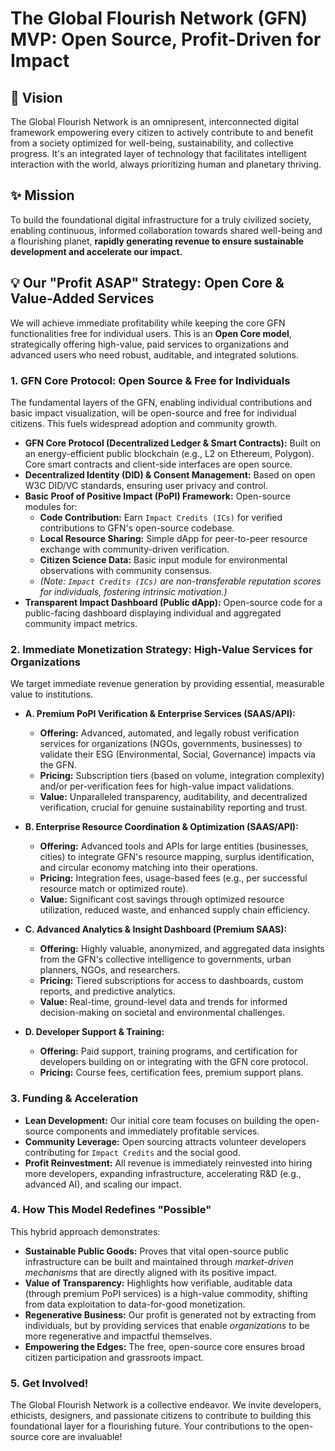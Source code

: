 # The Global Flourish Network (GFN) MVP: Open Source, Profit-Driven for Impact

## 🌟 Vision

The Global Flourish Network is an omnipresent, interconnected digital framework empowering every citizen to actively contribute to and benefit from a society optimized for well-being, sustainability, and collective progress. It's an integrated layer of technology that facilitates intelligent interaction with the world, always prioritizing human and planetary thriving.

## ✨ Mission

To build the foundational digital infrastructure for a truly civilized society, enabling continuous, informed collaboration towards shared well-being and a flourishing planet, **rapidly generating revenue to ensure sustainable development and accelerate our impact.**

## 💡 Our "Profit ASAP" Strategy: Open Core & Value-Added Services

We will achieve immediate profitability while keeping the core GFN functionalities free for individual users. This is an **Open Core model**, strategically offering high-value, paid services to organizations and advanced users who need robust, auditable, and integrated solutions.

### 1. GFN Core Protocol: Open Source & Free for Individuals

The fundamental layers of the GFN, enabling individual contributions and basic impact visualization, will be open-source and free for individual citizens. This fuels widespread adoption and community growth.

* **GFN Core Protocol (Decentralized Ledger & Smart Contracts):** Built on an energy-efficient public blockchain (e.g., L2 on Ethereum, Polygon). Core smart contracts and client-side interfaces are open source.
* **Decentralized Identity (DID) & Consent Management:** Based on open W3C DID/VC standards, ensuring user privacy and control.
* **Basic Proof of Positive Impact (PoPI) Framework:** Open-source modules for:
    * **Code Contribution:** Earn `Impact Credits (ICs)` for verified contributions to GFN's open-source codebase.
    * **Local Resource Sharing:** Simple dApp for peer-to-peer resource exchange with community-driven verification.
    * **Citizen Science Data:** Basic input module for environmental observations with community consensus.
    * *(Note: `Impact Credits (ICs)` are non-transferable reputation scores for individuals, fostering intrinsic motivation.)*
* **Transparent Impact Dashboard (Public dApp):** Open-source code for a public-facing dashboard displaying individual and aggregated community impact metrics.

### 2. Immediate Monetization Strategy: High-Value Services for Organizations

We target immediate revenue generation by providing essential, measurable value to institutions.

* **A. Premium PoPI Verification & Enterprise Services (SAAS/API):**
    * **Offering:** Advanced, automated, and legally robust verification services for organizations (NGOs, governments, businesses) to validate their ESG (Environmental, Social, Governance) impacts via the GFN.
    * **Pricing:** Subscription tiers (based on volume, integration complexity) and/or per-verification fees for high-value impact validations.
    * **Value:** Unparalleled transparency, auditability, and decentralized verification, crucial for genuine sustainability reporting and trust.

* **B. Enterprise Resource Coordination & Optimization (SAAS/API):**
    * **Offering:** Advanced tools and APIs for large entities (businesses, cities) to integrate GFN's resource mapping, surplus identification, and circular economy matching into their operations.
    * **Pricing:** Integration fees, usage-based fees (e.g., per successful resource match or optimized route).
    * **Value:** Significant cost savings through optimized resource utilization, reduced waste, and enhanced supply chain efficiency.

* **C. Advanced Analytics & Insight Dashboard (Premium SAAS):**
    * **Offering:** Highly valuable, anonymized, and aggregated data insights from the GFN's collective intelligence to governments, urban planners, NGOs, and researchers.
    * **Pricing:** Tiered subscriptions for access to dashboards, custom reports, and predictive analytics.
    * **Value:** Real-time, ground-level data and trends for informed decision-making on societal and environmental challenges.

* **D. Developer Support & Training:**
    * **Offering:** Paid support, training programs, and certification for developers building on or integrating with the GFN core protocol.
    * **Pricing:** Course fees, certification fees, premium support plans.

### 3. Funding & Acceleration

* **Lean Development:** Our initial core team focuses on building the open-source components and immediately profitable services.
* **Community Leverage:** Open sourcing attracts volunteer developers contributing for `Impact Credits` and the social good.
* **Profit Reinvestment:** All revenue is immediately reinvested into hiring more developers, expanding infrastructure, accelerating R&D (e.g., advanced AI), and scaling our impact.

### 4. How This Model Redefines "Possible"

This hybrid approach demonstrates:

* **Sustainable Public Goods:** Proves that vital open-source public infrastructure can be built and maintained through *market-driven mechanisms* that are directly aligned with its positive impact.
* **Value of Transparency:** Highlights how verifiable, auditable data (through premium PoPI services) is a high-value commodity, shifting from data exploitation to data-for-good monetization.
* **Regenerative Business:** Our profit is generated not by extracting from individuals, but by providing services that enable *organizations* to be more regenerative and impactful themselves.
* **Empowering the Edges:** The free, open-source core ensures broad citizen participation and grassroots impact.

### 5. Get Involved!

The Global Flourish Network is a collective endeavor. We invite developers, ethicists, designers, and passionate citizens to contribute to building this foundational layer for a flourishing future. Your contributions to the open-source core are invaluable!
